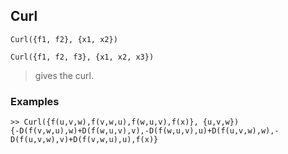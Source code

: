 ## Curl

```
Curl({f1, f2}, {x1, x2})

Curl({f1, f2, f3}, {x1, x2, x3})
```

> gives the curl.

### Examples
```
>> Curl({f(u,v,w),f(v,w,u),f(w,u,v),f(x)}, {u,v,w})
{-D(f(v,w,u),w)+D(f(w,u,v),v),-D(f(w,u,v),u)+D(f(u,v,w),w),-D(f(u,v,w),v)+D(f(v,w,u),u),f(x)}
```

